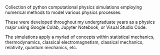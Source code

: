 Collection of python computational physics simulations employing numerical methods to model various physics processes.

These were developed throughout my undergraduate years as a physics major using Google Colab, Jupyter Notebook, or Visual Studio Code.

The simulations apply a myriad of concepts within statistical mechanics, thermodynamics, classical electromagnetism, classical mechanics, relativity, quantum mechanics, etc.
